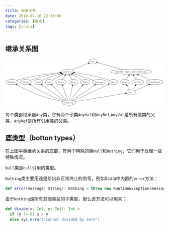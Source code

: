 ```yaml
---
title: 继承关系
date: 2018-07-16 22:10:00
categories: [技术]
tags: [scala]
---
```


## 继承关系图

![](/images/unified-types-diagram.svg)

<!--more-->

每个类都继承自`Any`类，它有两个子类`AnyVal`和`AnyRef`,`AnyVal`是所有值类的父类，`AnyRef`是所有引用类的父类。

## 底类型（botton types）

在上图中类继承关系的底部，有两个特殊的类`Null`和`Nothing`，它们用于处理一些特殊情况。

`Null`类是`null`引用的类型。

`Nothing`类主要用途是给出非正常终止的信号，例如Scala中内置的`error`方法：

```scala
def error(message: String): Nothing = throw new RuntimeException(message)
```

由于`Nothing`是所有其他类型的子类型，那么该方法可以用来：

```scala
def divide(x: Int, y: Int): Int = 
  if (y != 0) x / y
  else sys.error("cannot divided by zero")
```
